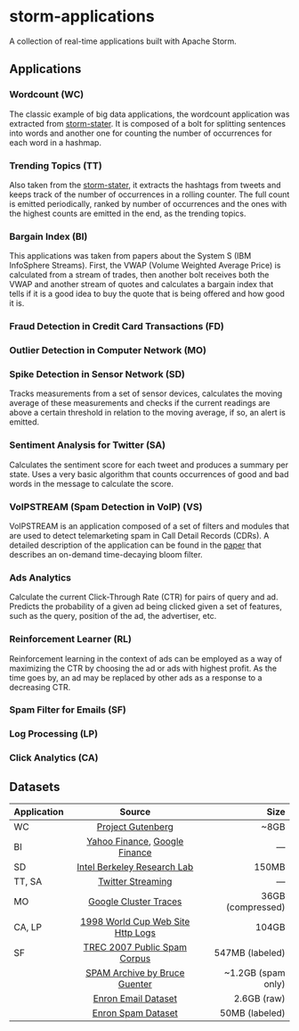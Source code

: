storm-applications
==================

A collection of real-time applications built with Apache Storm.

## Applications

### Wordcount (WC)

The classic example of big data applications, the wordcount application was extracted from [storm-stater](https://github.com/nathanmarz/storm-starter).
It is composed of a bolt for splitting sentences into words and another one for counting the number of occurrences for each word in a hashmap.

### Trending Topics (TT)

Also taken from the [storm-stater](https://github.com/nathanmarz/storm-starter), it extracts the hashtags from tweets and keeps track of the number of occurrences in a rolling counter.
The full count is emitted periodically, ranked by number of occurrences and the ones with the highest counts are emitted in the end, as the trending topics.

### Bargain Index (BI)

This applications was taken from papers about the System S (IBM InfoSphere Streams).
First, the VWAP (Volume Weighted Average Price) is calculated from a stream of trades, 
then another bolt receives both the VWAP and another stream of quotes and calculates a 
bargain index that tells if it is a good idea to buy the quote that is being offered and how good it is.

### Fraud Detection in Credit Card Transactions (FD)

### Outlier Detection in Computer Network (MO)

### Spike Detection in Sensor Network (SD)

Tracks measurements from a set of sensor devices, calculates the moving average of
these measurements and checks if the current readings are above a certain threshold
in relation to the moving average, if so, an alert is emitted.

### Sentiment Analysis for Twitter (SA)

Calculates the sentiment score for each tweet and produces a summary per state. Uses
a very basic algorithm that counts occurrences of good and bad words in the message to
calculate the score.

### VoIPSTREAM (Spam Detection in VoIP) (VS)

VoIPSTREAM is an application composed of a set of filters and modules that are used
to detect telemarketing spam in Call Detail Records (CDRs). A detailed description
of the application can be found in the [paper](http://www.sigcomm.org/sites/default/files/ccr/papers/2011/October/2043165-2043167.pdf)
that describes an on-demand time-decaying bloom filter.

### Ads Analytics

Calculate the current Click-Through Rate (CTR) for pairs of query and ad. Predicts
the probability of a given ad being clicked given a set of features, such as the query,
position of the ad, the advertiser, etc.

### Reinforcement Learner (RL)

Reinforcement learning in the context of ads can be employed as a way of maximizing
the CTR by choosing the ad or ads with highest profit. As the time goes by, an ad
may be replaced by other ads as a response to a decreasing CTR.

### Spam Filter for Emails (SF)

### Log Processing (LP)

### Click Analytics (CA)

## Datasets

| Application        | Source           | Size  |
| ------------- |:-------------:| -----:|
| WC      | [Project Gutenberg](http://www.google.com/url?q=http%3A%2F%2Fwww.gutenberg.org%2F&sa=D&sntz=1&usg=AFQjCNFDqpf6tPxmqBeTFBhVOMwFjCXD7w) | ~8GB |
| BI      | [Yahoo Finance](https://finance.yahoo.com/), [Google Finance](https://www.google.com/finance)      |   — |
| SD | [Intel Berkeley Research Lab](http://db.csail.mit.edu/labdata/labdata.html)       |    150MB |
| TT, SA | [Twitter Streaming](https://dev.twitter.com/docs/api/streaming) | — |
| MO | [Google Cluster Traces](http://code.google.com/p/googleclusterdata/) | 36GB (compressed)
| CA, LP | [1998 World Cup Web Site Http Logs](http://ita.ee.lbl.gov/html/contrib/WorldCup.html) | 104GB |
| SF | [TREC 2007 Public Spam Corpus](http://plg.uwaterloo.ca/~gvcormac/spam/) | 547MB (labeled) |
|    | [SPAM Archive by Bruce Guenter](http://untroubled.org/spam/) | ~1.2GB (spam only) |
|    | [Enron Email Dataset](http://www.cs.cmu.edu/~./enron/) | 2.6GB (raw) |
|    | [Enron Spam Dataset](http://nlp.cs.aueb.gr/software_and_datasets/Enron-Spam/index.html) | 50MB (labeled) |